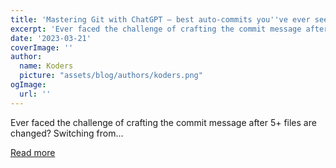 ```yaml
---
title: 'Mastering Git with ChatGPT — best auto-commits you''ve ever seen'
excerpt: 'Ever faced the challenge of crafting the commit message after 5+ files are changed?  Switching from...'
date: '2023-03-21'
coverImage: ''
author:
  name: Koders
  picture: "assets/blog/authors/koders.png"
ogImage:
  url: ''
---
```


Ever faced the challenge of crafting the commit message after 5+ files are changed?  Switching from...

[Read more](https://dev.to/disukharev/mastering-git-with-chatgpt-best-autocommits-youve-ever-seen-1l1m)

